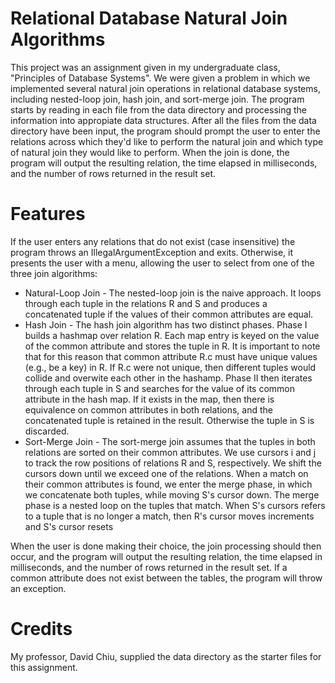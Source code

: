 # Relational Database Natural Join Algorithms
This project was an assignment given in my undergraduate class, "Principles of Database Systems". We were given a problem in which we implemented several natural join operations in relational database systems, including nested-loop join, hash join, and sort-merge join. The program starts by reading in each file from the data directory and processing the information into appropiate data structures. After all the files from the data directory have been input, the program should prompt the user to enter the relations across which they'd like to perform the natural join and which type of natural join they would like to perform. When the join is done, the program will output the resulting relation, the time elapsed in milliseconds, and the number of rows returned in the result set. 

# Features
If the user enters any relations that do not exist (case insensitive) the program throws an IllegalArgumentException and exits. Otherwise, it presents the user with a menu, allowing the user to select from one of the three join algorithms:

- Natural-Loop Join - The nested-loop join is the naive approach. It loops through each tuple in the relations R and S and produces a concatenated tuple if the values of their common attributes are equal. 
- Hash Join - The hash join algorithm has two distinct phases. Phase I builds a hashmap over relation R. Each map entry is keyed on the value of the common attribute and stores the tuple in R. It is important to note that for this reason that common attribute R.c must have unique values (e.g., be a key) in R. If R.c were not unique, then different tuples would collide and overwite each other in the hashamp. Phase II then iterates through each tuple in S and searches for the value of its common attribute in the hash map. If it exists in the map, then there is equivalence on common attributes in both relations, and the concatenated tuple is retained in the result. Otherwise the tuple in S is discarded. 
- Sort-Merge Join - The sort-merge join assumes that the tuples in both relations are sorted on their common attributes. We use cursors i and j to track the row positions of relations R and S, respectively. We shift the cursors down until we exceed one of the relations. When a match on their common attributes is found, we enter the merge phase, in which we concatenate both tuples, while moving S's cursor down. The merge phase is a nested loop on the tuples that match. When S's cursors refers to a tuple that is no longer a match, then R's cursor moves increments and S's cursor resets

When the user is done making their choice, the join processing should then occur, and the program will output the resulting relation, the time elapsed in milliseconds, and the number of rows returned in the result set. If a common attribute does not exist between the tables, the program will throw an exception. 

# Credits
My professor, David Chiu, supplied the data directory as the starter files for this assignment.
